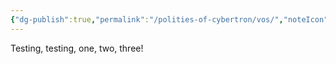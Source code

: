```yaml
---
{"dg-publish":true,"permalink":"/polities-of-cybertron/vos/","noteIcon":"default"}
---
```

  
Testing, testing, one, two, three! 
